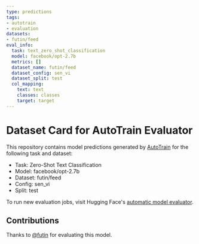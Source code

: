 ```yaml
---
type: predictions
tags:
- autotrain
- evaluation
datasets:
- futin/feed
eval_info:
  task: text_zero_shot_classification
  model: facebook/opt-2.7b
  metrics: []
  dataset_name: futin/feed
  dataset_config: sen_vi
  dataset_split: test
  col_mapping:
    text: text
    classes: classes
    target: target
---
```

# Dataset Card for AutoTrain Evaluator

This repository contains model predictions generated by [AutoTrain](https://huggingface.co/autotrain) for the following task and dataset:

* Task: Zero-Shot Text Classification
* Model: facebook/opt-2.7b
* Dataset: futin/feed
* Config: sen_vi
* Split: test

To run new evaluation jobs, visit Hugging Face's [automatic model evaluator](https://huggingface.co/spaces/autoevaluate/model-evaluator).

## Contributions

Thanks to [@futin](https://huggingface.co/futin) for evaluating this model.